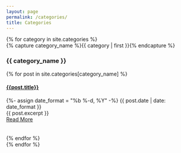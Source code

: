 ```yaml
---
layout: page
permalink: /categories/
title: Categories
---
```



<div id="archives">
{% for category in site.categories %}
  <div class="archive-group">
    {% capture category_name %}{{ category | first }}{% endcapture %}
    <div id="#{{ category_name | slugize }}"></div>
    <h3 class="category-head">{{ category_name }}</h3>
      <a name="{{ category_name | slugize }}"></a>
      {% for post in site.categories[category_name] %}
        <article class="archive-item">
          <div class="card">
            <div class="card-header">
              <h4>
                <a href="{{ site.baseurl }}{{ post.url }}">{{post.title}}</a>
              </h4>
                <time datetime="{{ post.date | date_to_xmlschema }}">
                  {%- assign date_format = "%b %-d, %Y" -%}
                  {{ post.date | date: date_format }}
                </time>
            </div>
              <div class="card-body">
                {{ post.excerpt }}
              </div>
              <div class="card-footer text-muted" align="left">
                <a href="{{ post.url }}"
                title="Read More"
                class="btn btn-shadow btn-sm btn-outline-primary" align="right">
                Read More
                </a>
              </div><br>
            </div><br>
        </article>
        {% endfor %}
        </div>
{% endfor %}
</div>
